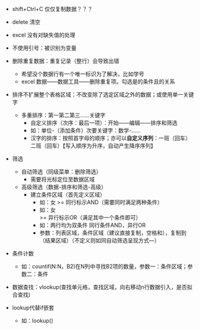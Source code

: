 - shift+Ctrl+C 仅仅复制数据？？？
- delete 清空
- excel 没有对缺失值的处理
- 不使用引号：被识别为变量

- 删除重复数据：重复记录（整行）会导致出错
    - 希望没个数据行有一个唯一标识为了解决，比如学号
    - excel 数据——数据工具——删除重复项。勾选是的条件且的关系
- 排序不扩展整个表格区域：不改变除了选定区域之外的数据；或使用单一关键字
  - 多重排序：第一第二第三……关键字
    - 自定义排序（次序：最后一项）：开始——编辑——排序和筛选
    - 如：单位-（添加条件）次要关键字：数学-……
    - 汉字的排序：按照首字母的顺序；亦可以**自定义序列**：一班（回车）二班（回车）【写入顺序为升序，自动产生降序序列】
- 筛选
  - 自动筛选（同级菜单：删除筛选）
    - 需要将光标定位至数据区域
  - 高级筛选（数据-排序和筛选-高级）
    - 建立条件区域（首先定义区域）
      - 如：女 >= 同行标示AND（需要同时满足两种条件）
      - 如：女  
              >= 异行标示OR（满足其中一个条件即可）
      - 如：两行均为双条件 同行条件AND，异行OR
      - 参数：列表区域，条件区域（建议直接复制，空格和），复制到（结果区域）（不定义则如同自动筛选呈现方式—）

- 条件计数
  - 如：countif(N:N，B2)在N列中寻找B2项的数量，参数一：条件区域；参数二：条件

- 数据查找：vlookup(查找单元格，查找区域，向右移动n行数据引入，是否拟合查找)

- lookup代替if嵌套
  - 如：lookup()
